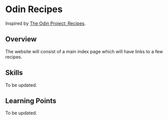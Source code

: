 # Odin Recipes

Inspired by [The Odin Project: Recipes](https://www.theodinproject.com/lessons/foundations-recipes).

## Overview

The website will consist of a main index page which will have links to a few recipes.

## Skills

To be updated.

## Learning Points

To be updated.
